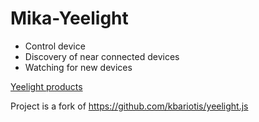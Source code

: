 # Mika-Yeelight

* Control device
* Discovery of near connected devices
* Watching for new devices

[Yeelight products](https://www.yeelight.com/)

Project is a fork of <https://github.com/kbariotis/yeelight.js>

